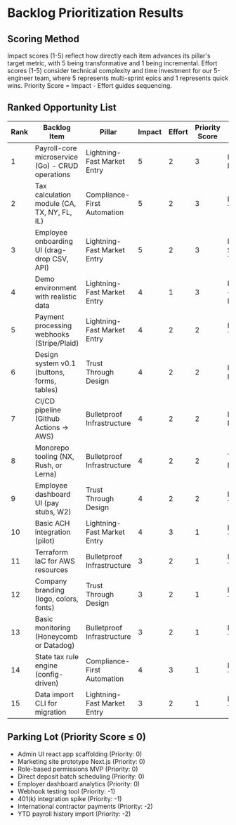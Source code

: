 # Backlog Prioritization Results

## Scoring Method
Impact scores (1-5) reflect how directly each item advances its pillar's target metric, with 5 being transformative and 1 being incremental. Effort scores (1-5) consider technical complexity and time investment for our 5-engineer team, where 5 represents multi-sprint epics and 1 represents quick wins. Priority Score = Impact - Effort guides sequencing.

## Ranked Opportunity List

| Rank | Backlog Item | Pillar | Impact | Effort | Priority Score | Owner-ask |
|------|--------------|--------|--------|--------|----------------|-----------|
| 1 | Payroll-core microservice (Go) - CRUD operations | Lightning-Fast Market Entry | 5 | 2 | 3 | Backend Lead |
| 2 | Tax calculation module (CA, TX, NY, FL, IL) | Compliance-First Automation | 5 | 2 | 3 | Backend Team |
| 3 | Employee onboarding UI (drag-drop CSV, API) | Lightning-Fast Market Entry | 5 | 2 | 3 | Full-Stack Team |
| 4 | Demo environment with realistic data | Lightning-Fast Market Entry | 4 | 1 | 3 | DevOps + Product |
| 5 | Payment processing webhooks (Stripe/Plaid) | Lightning-Fast Market Entry | 4 | 2 | 2 | Backend Team |
| 6 | Design system v0.1 (buttons, forms, tables) | Trust Through Design | 4 | 2 | 2 | Design + Frontend |
| 7 | CI/CD pipeline (Github Actions → AWS) | Bulletproof Infrastructure | 4 | 2 | 2 | DevOps Lead |
| 8 | Monorepo tooling (NX, Rush, or Lerna) | Bulletproof Infrastructure | 4 | 2 | 2 | Tech Lead |
| 9 | Employee dashboard UI (pay stubs, W2) | Trust Through Design | 4 | 2 | 2 | Frontend Team |
| 10 | Basic ACH integration (pilot) | Lightning-Fast Market Entry | 4 | 3 | 1 | Backend Team |
| 11 | Terraform IaC for AWS resources | Bulletproof Infrastructure | 3 | 2 | 1 | DevOps Team |
| 12 | Company branding (logo, colors, fonts) | Trust Through Design | 3 | 2 | 1 | Design Team |
| 13 | Basic monitoring (Honeycomb or Datadog) | Bulletproof Infrastructure | 3 | 2 | 1 | DevOps Team |
| 14 | State tax rule engine (config-driven) | Compliance-First Automation | 4 | 3 | 1 | Backend Team |
| 15 | Data import CLI for migration | Lightning-Fast Market Entry | 3 | 2 | 1 | Backend Team |

## Parking Lot (Priority Score ≤ 0)

- Admin UI react app scaffolding (Priority: 0)
- Marketing site prototype Next.js (Priority: 0)
- Role-based permissions MVP (Priority: 0)
- Direct deposit batch scheduling (Priority: 0)
- Employer dashboard analytics (Priority: 0)
- Webhook testing tool (Priority: -1)
- 401(k) integration spike (Priority: -1)
- International contractor payments (Priority: -2)
- YTD payroll history import (Priority: -2)